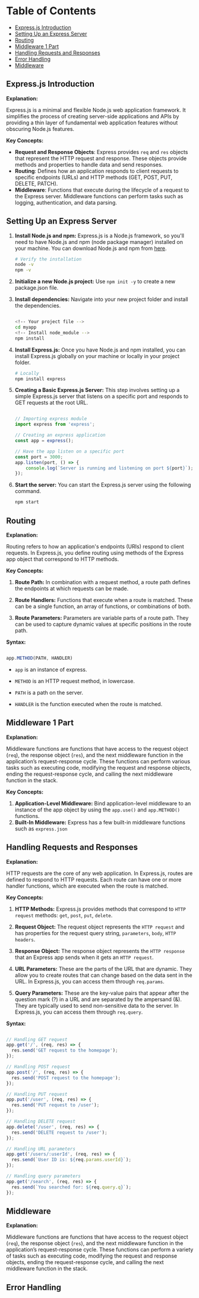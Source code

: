 # Table of Contents

- [Express.js Introduction](#expressjs-introduction)
- [Setting Up an Express Server](#setting-up-an-express-server)
- [Routing](#routing)
- [Middleware 1 Part](#middleware-1-part)
- [Handling Requests and Responses](#handling-requests-and-responses)
- [Error Handling](#error-handling)
- [Middleware](#middleware)

## Express.js Introduction

**Explanation:**

Express.js is a minimal and flexible Node.js web application framework. It simplifies the process of creating server-side applications and APIs by providing a thin layer of fundamental web application features without obscuring Node.js features.

**Key Concepts:**

- **Request and Response Objects**: Express provides `req` and `res` objects that represent the HTTP request and response. These objects provide methods and properties to handle data and send responses.
- **Routing**: Defines how an application responds to client requests to specific endpoints (URLs) and HTTP methods (GET, POST, PUT, DELETE, PATCH).
- **Middleware**: Functions that execute during the lifecycle of a request to the Express server. Middleware functions can perform tasks such as logging, authentication, and data parsing.

## Setting Up an Express Server

1. **Install Node.js and npm:** Express.js is a Node.js framework, so you'll need to have Node.js and npm (node package manager) installed on your machine. You can download Node.js and npm from [here](https://nodejs.org/en/download/).

    ```bash
    # Verify the installation
    node -v
    npm -v
    ```

2. **Initialize a new Node.js project:** Use `npm init -y` to create a new package.json file.

3. **Install dependencies:** Navigate into your new project folder and install the dependencies.

    ```bash

    <!-- Your project file -->
    cd myapp
    <!-- Install node_module -->
    npm install

    ```

4. **Install Express.js:** Once you have Node.js and npm installed, you can install Express.js globally on your machine or locally in your project folder.

    ```bash
    # Locally
    npm install express
    ```

5. **Creating a Basic Express.js Server:** This step involves setting up a simple Express.js server that listens on a specific port and responds to GET requests at the root URL.

    ```js

    // Importing express module
    import express from 'express';

    // Creating an express application
    const app = express();

    // Have the app listen on a specific port
    const port = 3000;
    app.listen(port, () => {
        console.log(`Server is running and listening on port ${port}`);
    });

    ```

6. **Start the server:** You can start the Express.js server using the following command.

    ```bash
    npm start
    ```

## Routing

**Explanation:**

Routing refers to how an application's endpoints (URIs) respond to client requests. In Express.js, you define routing using methods of the Express app object that correspond to HTTP methods.

**Key Concepts:**

1. **Route Path:** In combination with a request method, a route path defines the endpoints at which requests can be made.

2. **Route Handlers:** Functions that execute when a route is matched. These can be a single function, an array of functions, or combinations of both.

3. **Route Parameters:** Parameters are variable parts of a route path. They can be used to capture dynamic values at specific positions in the route path.

**Syntax:**

```js

app.METHOD(PATH, HANDLER)

```

- `app` is an instance of express.

- `METHOD` is an HTTP request method, in lowercase.

- `PATH` is a path on the server.

- `HANDLER` is the function executed when the route is matched.

## Middleware 1 Part

**Explanation:**

Middleware functions are functions that have access to the request object (`req`), the response object (`res`), and the next middleware function in the application’s request-response cycle. These functions can perform various tasks such as executing code, modifying the request and response objects, ending the request-response cycle, and calling the next middleware function in the stack.

**Key Concepts:**

1. **Application-Level Middleware:** Bind application-level middleware to an instance of the app object by using the `app.use()` and `app.METHOD()` functions.
2. **Built-In Middleware:** Express has a few built-in middleware functions such as `express.json`

## Handling Requests and Responses

**Explanation:**

HTTP requests are the core of any web application. In Express.js, routes are defined to respond to HTTP requests. Each route can have one or more handler functions, which are executed when the route is matched.

**Key Concepts:**

1. **HTTP Methods:** Express.js provides methods that correspond to `HTTP request` methods: `get`, `post`, `put`, `delete`.

2. **Request Object:** The request object represents the `HTTP request` and has properties for the request query string, `parameters`, `body`, `HTTP headers`.

3. **Response Object:** The response object represents the `HTTP response` that an Express app sends when it gets an `HTTP request`.

4. **URL Parameters:** These are the parts of the URL that are dynamic. They allow you to create routes that can change based on the data sent in the URL. In Express.js, you can access them through `req.params`.

5. **Query Parameters:** These are the key-value pairs that appear after the question mark (?) in a URL and are separated by the ampersand (&). They are typically used to send non-sensitive data to the server. In Express.js, you can access them through `req.query`.

**Syntax:**

```js

// Handling GET request
app.get('/', (req, res) => {
  res.send('GET request to the homepage');
});

// Handling POST request
app.post('/', (req, res) => {
  res.send('POST request to the homepage');
});

// Handling PUT request
app.put('/user', (req, res) => {
  res.send('PUT request to /user');
});

// Handling DELETE request
app.delete('/user', (req, res) => {
  res.send('DELETE request to /user');
});

// Handling URL parameters
app.get('/users/:userId', (req, res) => {
  res.send(`User ID is: ${req.params.userId}`);
});

// Handling query parameters
app.get('/search', (req, res) => {
  res.send(`You searched for: ${req.query.q}`);
});

```

## Middleware

**Explanation:**

Middleware functions are functions that have access to the request object (`req`), the response object (`res`), and the next middleware function in the application’s request-response cycle. These functions can perform a variety of tasks such as executing code, modifying the request and response objects, ending the request-response cycle, and calling the next middleware function in the stack.


## Error Handling
